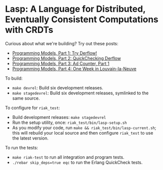 Lasp: A Language for Distributed, Eventually Consistent Computations with CRDTs
=======================================================

Curious about what we're building?  Try out these posts:

* [Programming Models, Part 1: Try Derflow!](http://christophermeiklejohn.com/derflow/erlang/2014/09/28/try-derflow.html)
* [Programming Models, Part 2: QuickChecking Derflow](http://christophermeiklejohn.com/derflow/erlang/2014/10/01/quickchecking-derflow.html)
* [Programming Models, Part 3: Ad Counter, Part 1](http://christophermeiklejohn.com/derflow/erlang/2014/11/16/ad-counter-derflow.html)
* [Programming Models, Part 4: One Week in Louvain-la-Neuve](http://christophermeiklejohn.com/erlang/lasp/2014/12/21/lasp.html)

To build:

* `make devrel`: Build six development releases.
* `make stagedevrel`: Build six development releases, symlinked to the same source.

To configure for `riak_test`:

* Build development releases: `make stagedevrel`
* Run the setup utility, once: `riak_test/bin/lasp-setup.sh`
* As you modify your code, run `make && riak_test/bin/lasp-current.sh`; this will rebuild your local source and then configure `riak_test` to use the latest version.

To run the tests:

* `make riak-test` to run all integration and program tests.
* `./rebar skip_deps=true eqc` to run the Erlang QuickCheck tests.
